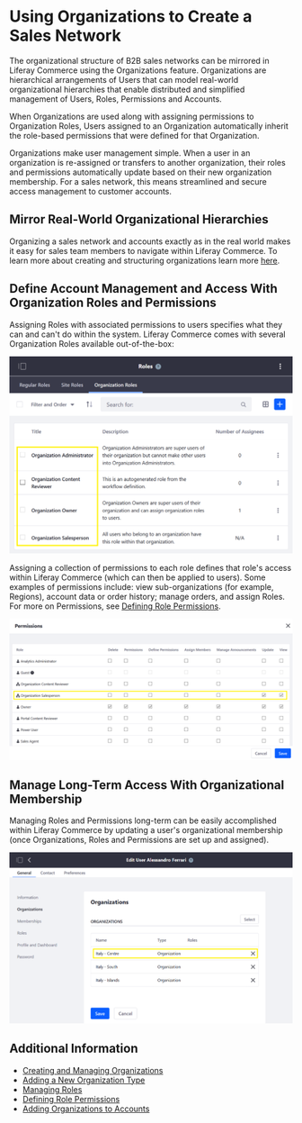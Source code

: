 # Using Organizations to Create a Sales Network

The organizational structure of B2B sales networks can be mirrored in Liferay Commerce using the Organizations feature. Organizations are hierarchical arrangements of Users that can model real-world organizational hierarchies that enable distributed and simplified management of Users, Roles, Permissions and Accounts.

When Organizations are used along with assigning permissions to Organization Roles, Users assigned to an Organization automatically inherit the role-based permissions that were defined for that Organization.
<!-- The following sentence is removed because I read it and I don't know what specifically it's telling someone - maybe: Organizations (and sub-organizations) can have accounts assigned to them - ensuring that members of an organization have access to the right accounts at the right time.

For example, a B2B company can give everyone in their sales network access to the right Account information through their organizational membership.

-->

Organizations make user management simple. When a user in an organization is re-assigned or transfers to another organization, their roles and permissions automatically update based on their new organization membership. For a sales network, this means streamlined and secure access management to customer accounts.

## Mirror Real-World Organizational Hierarchies

<!-- I'm commenting out the following image because I don't think it clearly depicts how to use organizations to model a sales network. First - it would seem that the image states that "Minium" is the company - and then the company has a sub-org named "Italy". And then "Italy" has sub-orgs per region. I don't think real companies organize like that. The correct model (I think) would be - to make it extremely clear how to understand the image: "Minium Corporation" (Parent Org) > Minium Corporation - Italy Sales Department > [Regions]. Or alternatively: Minium Sales Group > Italy Sales Region > [Regions] - something in the naming to make the hierarchy clearer.
![Image 01](./using-organizations-to-create-a-sales-network/images/01.png) -->

Organizing a sales network and accounts exactly as in the real world makes it easy for sales team members to navigate within Liferay Commerce. To learn more about creating and structuring organizations learn more [here](https://learn.liferay.com/dxp/latest/en/users-and-permissions/organizations/creating-and-managing-organizations.html).

## Define Account Management and Access With Organization Roles and Permissions

Assigning Roles with associated permissions to users specifies what they can and can't do within the system. Liferay Commerce comes with several Organization Roles available out-of-the-box:

![There are several Organization Roles available out of the box.](./using-organizations-to-create-a-sales-network/images/02.png)

Assigning a collection of permissions to each role defines that role's access within Liferay Commerce (which can then be applied to users). Some examples of permissions include: view sub-organizations (for example, Regions), account data or order history; manage orders, and assign Roles. For more on Permissions, see [Defining Role Permissions](https://help.liferay.com/hc/en-us/articles/360018174391-Defining-Role-Permissions).

![Each role can have permissions defined for it.](./using-organizations-to-create-a-sales-network/images/03.png)

## Manage Long-Term Access With Organizational Membership

Managing Roles and Permissions long-term can be easily accomplished within Liferay Commerce by updating a user's organizational membership (once Organizations, Roles and Permissions are set up and assigned).

![By assigning or un-assigning an organization from a user, you can manage that person's access permissions.](./using-organizations-to-create-a-sales-network/images/04.png)

<!--
(Double/Dual-Screenshot: Show User's permissions before the move and after the move)
-->

## Additional Information

* [Creating and Managing Organizations](https://learn.liferay.com/dxp/latest/en/users-and-permissions/organizations/creating-and-managing-organizations.html)
* [Adding a New Organization Type](https://learn.liferay.com/dxp/latest/en/users-and-permissions/organizations/adding-a-new-organization-type.html)
* [Managing Roles](https://help.liferay.com/hc/en-us/articles/360018174371-Managing-Roles)
* [Defining Role Permissions](https://help.liferay.com/hc/en-us/articles/360018174391-Defining-Role-Permissions)
* [Adding Organizations to Accounts](./adding-organizations-to-accounts.md)
